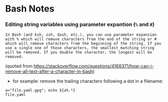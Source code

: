 # Bash Notes

### Editing string variables using parameter expantion (`%` and `#`)

```
In Bash (and ksh, zsh, dash, etc.), you can use parameter expansion with % which will remove characters from the end of the string or # which will remove characters from the beginning of the string. If you use a single one of those characters, the smallest matching string will be removed. If you double the character, the longest will be removed.
```

(quoted from https://stackoverflow.com/questions/4168371/how-can-i-remove-all-text-after-a-character-in-bash)

- for example: remove the trailing characters following a dot in a filename:

```
a="file.yaml.gpg"; echo ${a%.*}
file.yaml
```